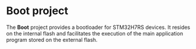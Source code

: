 Boot project
==============

The **Boot** project provides a bootloader for STM32H7RS devices. It resides on the internal flash and facilitates the execution of the main application program stored on the external flash.